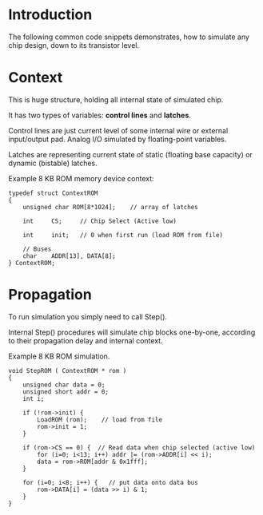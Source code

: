 # Introduction #

The following common code snippets demonstrates, how to simulate any chip design, down to its transistor level.

# Context #

This is huge structure, holding all internal state of simulated chip.

It has two types of variables: **control lines** and **latches**.

Control lines are just current level of some internal wire or external input/output pad. Analog I/O simulated by floating-point variables.

Latches are representing current state of static (floating base capacity) or dynamic (bistable) latches.

Example 8 KB ROM memory device context:
```
typedef struct ContextROM
{
    unsigned char ROM[8*1024];    // array of latches

    int     CS;     // Chip Select (Active low)

    int     init;   // 0 when first run (load ROM from file)

    // Buses
    char    ADDR[13], DATA[8];
} ContextROM;
```

# Propagation #

To run simulation you simply need to call Step().

Internal Step() procedures will simulate chip blocks one-by-one, according to their propagation delay and internal context.

Example 8 KB ROM simulation.
```
void StepROM ( ContextROM * rom )
{
    unsigned char data = 0;
    unsigned short addr = 0;
    int i;

    if (!rom->init) {
        LoadROM (rom);    // load from file
        rom->init = 1;
    }

    if (rom->CS == 0) {  // Read data when chip selected (active low)
        for (i=0; i<13; i++) addr |= (rom->ADDR[i] << i);
        data = rom->ROM[addr & 0x1fff];
    }

    for (i=0; i<8; i++) {   // put data onto data bus
        rom->DATA[i] = (data >> i) & 1;
    }
}
```